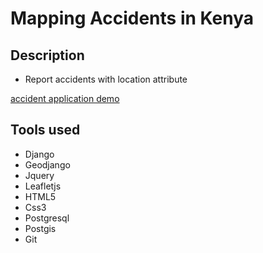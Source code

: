 # Mapping Accidents in Kenya

## Description

- Report accidents with location attribute

[accident application demo ](https://www.youtube.com/watch?v=pM1moK0JSQc&t=30s "Accidents app")

## Tools used
+ Django
+ Geodjango
+ Jquery
+ Leafletjs
+ HTML5
+ Css3
+ Postgresql
+ Postgis
+ Git

